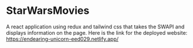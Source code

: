 # StarWarsMovies
A react application using redux and tailwind css that takes the SWAPI and displays information on the page. Here is the link for the deployed website: https://endearing-unicorn-eed029.netlify.app/

